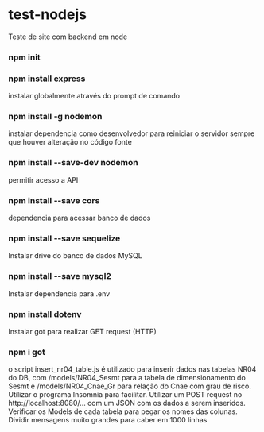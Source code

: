 # test-nodejs
 Teste de site com backend em node

### npm init

### npm install express

instalar globalmente através do prompt de comando
### npm install -g nodemon

instalar dependencia como desenvolvedor para reiniciar o servidor sempre que houver alteração no código fonte
### npm install --save-dev nodemon

permitir acesso a API
### npm install --save cors

dependencia para acessar banco de dados
### npm install --save sequelize

Instalar drive do banco de dados MySQL
### npm install --save mysql2

Instalar dependencia para .env
### npm install dotenv

Instalar got para realizar GET request (HTTP)
### npm i got


o script insert_nr04_table.js é utilizado para inserir dados nas tabelas NR04 do DB, com /models/NR04_Sesmt para a tabela de dimensionamento do Sesmt e /models/NR04_Cnae_Gr para relação do Cnae com grau de risco.
Utilizar o programa Insomnia para facilitar. Utilizar um POST request no http://localhost:8080/... com um JSON com os dados a serem inseridos. Verificar os Models de cada tabela para pegar os nomes das colunas.
Dividir mensagens muito grandes para caber em 1000 linhas
